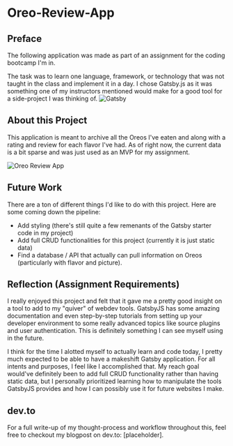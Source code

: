 # Oreo-Review-App

## Preface
The following application was made as part of an assignment for the coding bootcamp I'm in. 

The task was to learn one language, framework, or technology that was not taught in the class and implement it in a day. I chose Gatsby.js as it was something one of my instructors mentioned would make for a good tool for a side-project I was thinking of.
![Gatsby](/oreo-review-app/public/icons/gatsby.png)

## About this Project
This application is meant to archive all the Oreos I've eaten and along with a rating and review for each flavor I've had. As of right now, the current data is a bit sparse and was just used as an MVP for my assignment.

![Oreo Review App](/oreo-review-app/public/icons/Oreo-Review-App.png)

## Future Work
There are a ton of different things I'd like to do with this project. Here are some coming down the pipeline:
- Add styling (there's still quite a few remenants of the Gatsby starter code in my project)
- Add full CRUD functionalities for this project (currently it is just static data)
- Find a database / API that actually can pull information on Oreos (particularly with flavor and picture).

## Reflection (Assignment Requirements)
I really enjoyed this project and felt that it gave me a pretty good insight on a tool to add to my "quiver" of webdev tools. GatsbyJS has some amazing documentation and even step-by-step tutorials from setting up your developer environment to some really advanced topics like source plugins and user authentication. This is definitely something I can see myself using in the future.

I think for the time I alotted myself to actually learn and code today, I pretty much expected to be able to have a makeshift Gatsby application. For all intents and purposes, I feel like I accomplished that. My reach goal would've definitely been to add full CRUD functionality rather than having static data, but I personally prioritized learning how to manipulate the tools GatsbyJS provides and how I can possibly use it for future websites I make.

## dev.to 
For a full write-up of my thought-process and workflow throughout this, feel free to checkout my blogpost on dev.to: [placeholder].

